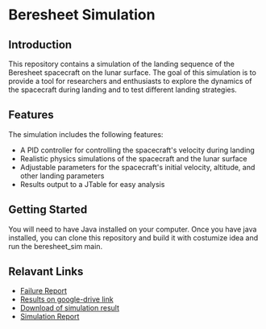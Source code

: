 # Beresheet Simulation

## Introduction
This repository contains a simulation of the landing sequence of the Beresheet spacecraft on the lunar surface. The goal of this simulation is to provide a tool for researchers and enthusiasts to explore the dynamics of the spacecraft during landing and to test different landing strategies.

## Features
The simulation includes the following features:

 * A PID controller for controlling the spacecraft's velocity during landing
 * Realistic physics simulations of the spacecraft and the lunar surface
 * Adjustable parameters for the spacecraft's initial velocity, altitude, and other landing parameters
 * Results output to a JTable for easy analysis

## Getting Started
You will need to have Java installed on your computer. Once you have java installed, you can clone this repository and build it with costumize idea and run the beresheet_sim main.

## Relavant Links
 * [Failure Report](https://github.com/itamarcasspi/Beresheet_sim/blob/main/Report%20Of%20Bereshit%20Landing.md)
 * [Results on google-drive link](https://docs.google.com/spreadsheets/d/1gOPE3HZLxgJkcQ8P-iJC1e1HK9dTiv-TqcUCgw6vCfo/edit#gid=0)
 * [Download of simulation result](https://github.com/itamarcasspi/Beresheet_sim/blob/main/Copy%20of%20Our%20Stimulation%20Result(1).xlsx)
 * [Simulation Report](https://github.com/itamarcasspi/Beresheet_sim/blob/main/Simulation_report.md)
